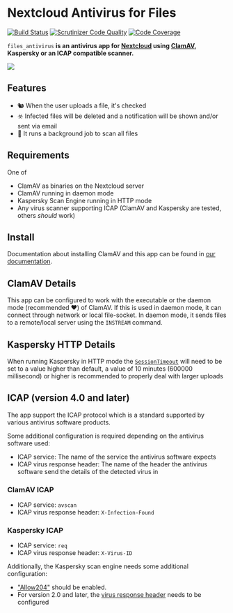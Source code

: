 # Nextcloud Antivirus for Files
[![Build Status](https://travis-ci.org/nextcloud/files_antivirus.svg?branch=master)](https://travis-ci.org/nextcloud/files_antivirus/branches)
[![Scrutinizer Code Quality](https://scrutinizer-ci.com/g/nextcloud/files_antivirus/badges/quality-score.png?b=master)](https://scrutinizer-ci.com/g/nextcloud/files_antivirus/?branch=master)
[![Code Coverage](https://scrutinizer-ci.com/g/nextcloud/files_antivirus/badges/coverage.png?b=master)](https://scrutinizer-ci.com/g/nextcloud/files_antivirus/?branch=master)

`files_antivirus` **is an antivirus app for [Nextcloud](https://nextcloud.com/) using [ClamAV](http://www.clamav.net), Kaspersky or an ICAP compatible scanner.**

![](https://raw.githubusercontent.com/nextcloud/files_antivirus/master/screenshots/1.png)

## Features

* :chipmunk: When the user uploads a file, it's checked
* :biohazard: Infected files will be deleted and a notification will be shown and/or sent via email 
* :mag_right: It runs a background job to scan all files

## Requirements

One of

* ClamAV as binaries on the Nextcloud server
* ClamAV running in daemon mode
* Kaspersky Scan Engine running in HTTP mode
* Any virus scanner supporting ICAP (ClamAV and Kaspersky are tested, others *should* work)

## Install

Documentation about installing ClamAV and this app can be found in [our documentation](https://docs.nextcloud.com/server/latest/admin_manual/configuration_server/antivirus_configuration.html).

## ClamAV Details

This app can be configured to work with the executable or the daemon mode (recommended :heart:) of ClamAV. If this is used in daemon mode, it can connect through network or local file-socket. In daemon mode, it sends files to a remote/local server using the `INSTREAM` command.

## Kaspersky HTTP Details

When running Kaspersky in HTTP mode the [`SessionTimeout`](https://support.kaspersky.com/ScanEngine/2.1/en-US/201030.htm) will need to be set to a value higher than default, a value of 10 minutes (600000 millisecond) or higher is recommended to properly deal with larger uploads

## ICAP (version 4.0 and later)

The app support the ICAP protocol which is a standard supported by various antivirus software products.

Some additional configuration is required depending on the antivirus software used:

- ICAP service: The name of the service the antivirus software expects
- ICAP virus response header: The name of the header the antivirus software send the details of the detected virus in

### ClamAV ICAP

- ICAP service: `avscan`
- ICAP virus response header: `X-Infection-Found`

### Kaspersky ICAP

- ICAP service: `req`
- ICAP virus response header: `X-Virus-ID`

Additionally, the Kaspersky scan engine needs some additional configuration:

- ["Allow204"](https://support.kaspersky.com/ScanEngine/1.0/en-US/201151.htm) should be enabled.
- For version 2.0 and later, the [virus response header](https://support.kaspersky.com/ScanEngine/1.0/en-US/201214.htm) needs to be configured
